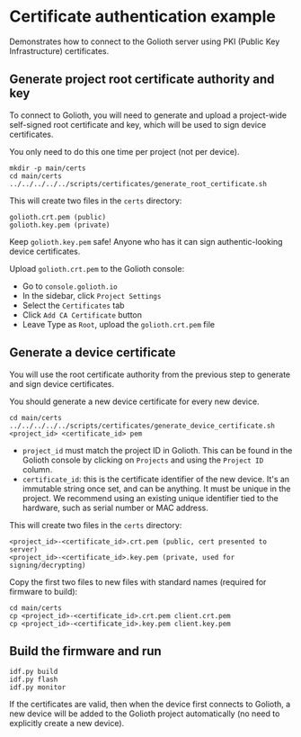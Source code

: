 # Certificate authentication example

Demonstrates how to connect to the Golioth server using PKI (Public Key Infrastructure)
certificates.

## Generate project root certificate authority and key

To connect to Golioth, you will need to generate and upload a
project-wide self-signed root certificate and key, which will be used to
sign device certificates.

You only need to do this one time per project (not per device).

```
mkdir -p main/certs
cd main/certs
../../../../../scripts/certificates/generate_root_certificate.sh
```

This will create two files in the `certs` directory:

```
golioth.crt.pem (public)
golioth.key.pem (private)
```

Keep `golioth.key.pem` safe!
Anyone who has it can sign authentic-looking device certificates.

Upload `golioth.crt.pem` to the Golioth console:

* Go to `console.golioth.io`
* In the sidebar, click `Project Settings`
* Select the `Certificates` tab
* Click `Add CA Certificate` button
* Leave Type as `Root`, upload the `golioth.crt.pem` file

## Generate a device certificate

You will use the root certificate authority from the previous step to
generate and sign device certificates.

You should generate a new device certificate for every new device.

```
cd main/certs
../../../../../scripts/certificates/generate_device_certificate.sh <project_id> <certificate_id> pem
```

* `project_id` must match the project ID in Golioth.
  This can be found in the Golioth console by clicking on `Projects` and
  using the `Project ID` column.
* `certificate_id`: this is the certificate identifier of the new device. It's an
  immutable string once set, and can be anything. It must be unique in the project.
  We recommend using an existing unique identifier tied to the hardware, such as
  serial number or MAC address.

This will create two files in the `certs` directory:

```
<project_id>-<certificate_id>.crt.pem (public, cert presented to server)
<project_id>-<certificate_id>.key.pem (private, used for signing/decrypting)
```

Copy the first two files to new files with standard names (required for firmware to build):

```
cd main/certs
cp <project_id>-<certificate_id>.crt.pem client.crt.pem
cp <project_id>-<certificate_id>.key.pem client.key.pem
```

## Build the firmware and run

```
idf.py build
idf.py flash
idf.py monitor
```

If the certificates are valid, then when the device first connects to Golioth,
a new device will be added to the Golioth project automatically
(no need to explicitly create a new device).
